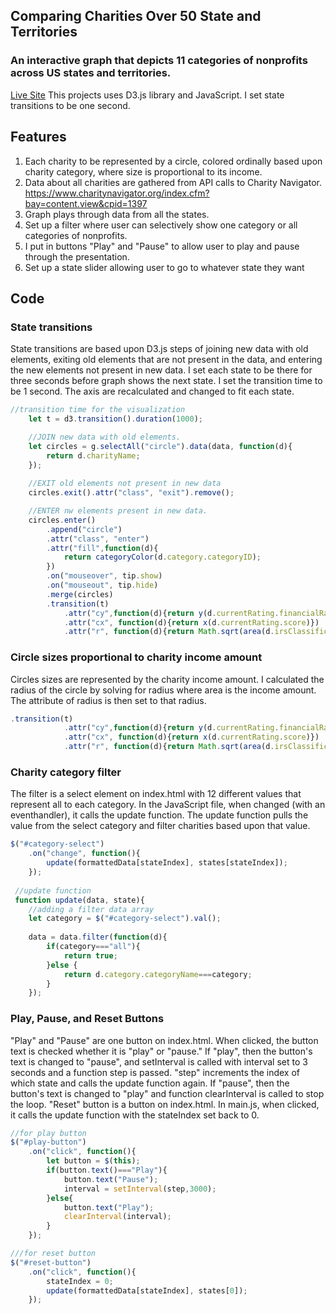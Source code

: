 ## Comparing Charities Over 50 State and Territories
### An interactive graph that depicts 11 categories of nonprofits across US states and territories. 

[Live Site](https://feiygh.github.io/JavaScriptProj/)
This projects uses D3.js library and JavaScript. I set state transitions to be one second. 

## Features
1. Each charity to be represented by a circle, colored ordinally based upon charity category, where size is proportional to its income.
2. Data about all charities are gathered from API calls to Charity Navigator.
https://www.charitynavigator.org/index.cfm?bay=content.view&cpid=1397
3. Graph plays through data from all the states.
4. Set up a filter where user can selectively show one category or all categories of nonprofits.
5. I put in buttons "Play" and "Pause" to allow user to play and pause through the presentation. 
6. Set up a state slider allowing user to go to whatever state they want

## Code
### State transitions
State transitions are based upon D3.js steps of joining new data with old elements, exiting old elements that are not present in the data, and entering the new elements not present in new data. I set each state to be there for three seconds before graph shows the next state. I set the transition time to be 1 second. The axis are recalculated and changed to fit each state.

```javascript
//transition time for the visualization
    let t = d3.transition().duration(1000);

    //JOIN new data with old elements.
    let circles = g.selectAll("circle").data(data, function(d){
        return d.charityName;
    });
    
    //EXIT old elements not present in new data
    circles.exit().attr("class", "exit").remove();

    //ENTER nw elements present in new data.
    circles.enter()
        .append("circle")
        .attr("class", "enter")
        .attr("fill",function(d){
            return categoryColor(d.category.categoryID);
        })
        .on("mouseover", tip.show)
        .on("mouseout", tip.hide)
        .merge(circles)
        .transition(t)
            .attr("cy",function(d){return y(d.currentRating.financialRating.score)})
            .attr("cx", function(d){return x(d.currentRating.score)})
            .attr("r", function(d){return Math.sqrt(area(d.irsClassification.incomeAmount)/Math.PI);});
```

### Circle sizes proportional to charity income amount
Circles sizes are represented by the charity income amount. I calculated the radius of the circle by solving for radius where area is the income amount. The attribute of radius is then set to that radius. 
```javascript
.transition(t)
            .attr("cy",function(d){return y(d.currentRating.financialRating.score)})
            .attr("cx", function(d){return x(d.currentRating.score)})
            .attr("r", function(d){return Math.sqrt(area(d.irsClassification.incomeAmount)/Math.PI);});
```

### Charity category filter
The filter is a select element on index.html with 12 different values that represent all to each category. In the JavaScript file, when changed (with an eventhandler), it calls the update function. The update function pulls the value from the select category and filter charities based upon that value.

```javascript
$("#category-select")
    .on("change", function(){
        update(formattedData[stateIndex], states[stateIndex]);
    });
    
 //update function
 function update(data, state){
    //adding a filter data array
    let category = $("#category-select").val();
   
    data = data.filter(function(d){
        if(category==="all"){
            return true;
        }else {
            return d.category.categoryName===category;
        }
    });
```

### Play, Pause, and Reset Buttons
"Play" and "Pause" are one button on index.html. When clicked, the button text is checked whether it is "play" or "pause." If "play", then the button's text is changed to "pause", and setInterval is called with interval set to 3 seconds and a function step is passed. "step" increments the index of which state and calls the update function again. If "pause", then the button's text is changed to "play" and function clearInterval is called to stop the loop.
"Reset" button is a button on index.html. In main.js, when clicked, it calls the update function with the stateIndex set back to 0.

```javascript
//for play button
$("#play-button")
    .on("click", function(){
        let button = $(this);
        if(button.text()==="Play"){
            button.text("Pause");
            interval = setInterval(step,3000);
        }else{
            button.text("Play");
            clearInterval(interval);
        }
    });

///for reset button
$("#reset-button")
    .on("click", function(){
        stateIndex = 0; 
        update(formattedData[stateIndex], states[0]);
    });

```
